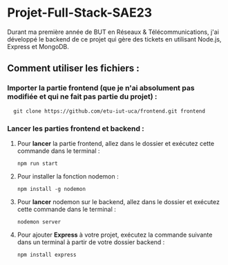 # Projet-Full-Stack-SAE23

Durant ma première année de BUT en Réseaux & Télécommunications, j'ai développé le backend de ce projet qui gère des tickets en utilisant Node.js, Express et MongoDB.

## Comment utiliser les fichiers :

### Importer la partie frontend (que je n'ai absolument pas modifiée et qui ne fait pas partie du projet) :

      git clone https://github.com/etu-iut-uca/frontend.git frontend
      

### Lancer les parties frontend et backend :

1. Pour **lancer** la partie frontend, allez dans le dossier et exécutez cette commande dans le terminal :

      `npm run start`

2. Pour installer la fonction nodemon :

      `npm install -g nodemon`


3. Pour **lancer** nodemon sur le backend, allez dans le dossier et exécutez cette commande dans le terminal :

      `nodemon server`


4. Pour ajouter **Express** à votre projet, exécutez la commande suivante dans un terminal à partir de votre dossier backend :

      `npm install express`
